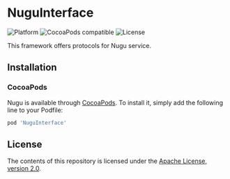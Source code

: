# NuguInterface
![Platform](https://img.shields.io/cocoapods/p/NuguInterface)
![CocoaPods compatible](https://img.shields.io/cocoapods/v/NuguInterface)
![License](https://img.shields.io/github/license/nugu-developers/nugu-ios)

This framework offers protocols for Nugu service.

## Installation

### CocoaPods
Nugu is available through [CocoaPods](https://cocoapods.org). To install
it, simply add the following line to your Podfile:
```ruby
pod 'NuguInterface'
```

## License
The contents of this repository is licensed under the
[Apache License, version 2.0](http://www.apache.org/licenses/LICENSE-2.0).
